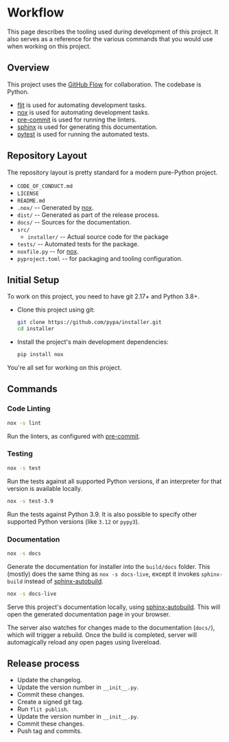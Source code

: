 # Workflow

This page describes the tooling used during development of this project. It also
serves as a reference for the various commands that you would use when working
on this project.

## Overview

This project uses the [GitHub Flow] for collaboration. The codebase is Python.

- [flit] is used for automating development tasks.
- [nox] is used for automating development tasks.
- [pre-commit] is used for running the linters.
- [sphinx] is used for generating this documentation.
- [pytest] is used for running the automated tests.

## Repository Layout

The repository layout is pretty standard for a modern pure-Python project.

- `CODE_OF_CONDUCT.md`
- `LICENSE`
- `README.md`
- `.nox/` -- Generated by [nox].
- `dist/` -- Generated as part of the release process.
- `docs/` -- Sources for the documentation.
- `src/`
  - `installer/` -- Actual source code for the package
- `tests/` -- Automated tests for the package.
- `noxfile.py` -- for [nox].
- `pyproject.toml` -- for packaging and tooling configuration.

## Initial Setup

To work on this project, you need to have git 2.17+ and Python 3.8+.

- Clone this project using git:

  ```sh
  git clone https://github.com/pypa/installer.git
  cd installer
  ```

- Install the project's main development dependencies:

  ```sh
  pip install nox
  ```

You're all set for working on this project.

## Commands

### Code Linting

```sh
nox -s lint
```

Run the linters, as configured with [pre-commit].

### Testing

```sh
nox -s test
```

Run the tests against all supported Python versions, if an interpreter for that
version is available locally.

```sh
nox -s test-3.9
```

Run the tests against Python 3.9. It is also possible to specify other supported
Python versions (like `3.12` or `pypy3`).

### Documentation

```sh
nox -s docs
```

Generate the documentation for installer into the `build/docs` folder. This
(mostly) does the same thing as `nox -s docs-live`, except it invokes
`sphinx-build` instead of [sphinx-autobuild].

```sh
nox -s docs-live
```

Serve this project's documentation locally, using [sphinx-autobuild]. This will
open the generated documentation page in your browser.

The server also watches for changes made to the documentation (`docs/`), which
will trigger a rebuild. Once the build is completed, server will automagically
reload any open pages using livereload.

## Release process

- Update the changelog.
- Update the version number in `__init__.py`.
- Commit these changes.
- Create a signed git tag.
- Run `flit publish`.
- Update the version number in `__init__.py`.
- Commit these changes.
- Push tag and commits.

[github flow]: https://guides.github.com/introduction/flow/
[flit]: https://flit.readthedocs.io/en/stable/
[nox]: https://nox.readthedocs.io/en/stable/
[pytest]: https://docs.pytest.org/en/stable/
[sphinx]: https://www.sphinx-doc.org/en/master/
[sphinx-autobuild]: https://github.com/executablebooks/sphinx-autobuild
[pre-commit]: https://pre-commit.com/
